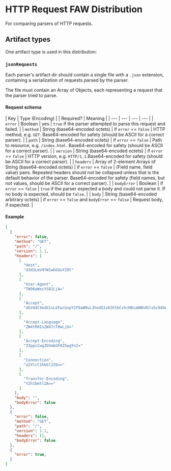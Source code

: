 # HTTP Request FAW Distribution

For comparing parsers of HTTP requests.

## Artifact types

One artifact type is used in this distribution:

### `jsonRequests`

Each parser's artifact dir should contain a single file with a
`.json` extension, containing a serialization of requests parsed by
the parser.

The file must contain an Array of Objects, each representing a
request that the parser tried to parse.

#### Request schema

| Key | Type (Encoding) | | Required? | Meaning |
| --- | --- | --- | --- |
| `error` | Boolean | yes | `true` if the parser attempted to parse this request and failed. |
| `method` | String (base64-encoded octets) | if `error` == `false` | HTTP method, e.g. `GET`. Base64-encoded for safety (should be ASCII for a correct parser). |
| `path` | String (base64-encoded octets) | if `error` == `false` | Path to resource, e.g. `/index.html`. Base64-encoded for safety (should be ASCII for a correct parser). |
| `version` | String (base64-encoded octets) | if `error` == `false` | HTTP version, e.g. `HTTP/1.1`.Base64-encoded for safety (should be ASCII for a correct parser). |
| `headers` | Array of 2-element Arrays of String (base64-encoded octets) | if `error` == `false` | (Field name, field value) pairs. Repeated headers should not be collapsed unless that is the default behavior of the parser. Base64-encoded for safety (field names, but not values, should be ASCII for a correct parser). |
| `bodyError` | Boolean | if `error` == `false` | `true` if the parser expected a body and could not parse it. If no body is expected, should be `false`. |
| `body` | String (base64-encoded arbitrary octets) | if `error` == `false` and `bodyError` == `false` | Request body, if expected. |

#### Example

```json
[
  {
    "error": false,
    "method": "GET",
    "path": "/",
    "version": 1.1,
    "headers": [
      [
        "Host",
        "d3d3LmV4YW1wbGUuY29t"
      ],
      [
        "User-Agent",
        "TW96aWxsYS81LjA="
      ],
      [
        "Accept",
        "dGV4dC9odG1sLGFwcGxpY2F0aW9uL3hodG1sK3htbCxhcHBsaWNhdGlvbi94bWw7cT0wLjksaW1hZ2UvYXZpZixpbWFnZS93ZWJwLCovKjtxPTAuOA=="
      ],
      [
        "Accept-Language",
        "ZW4tR0IsZW47cT0wLjU="
      ],
      [
        "Accept-Encoding",
        "Z3ppcCwgZGVmbGF0ZSwgYnI="
      ],
      [
        "Connection",
        "a2VlcC1hbGl2ZQ=="
      ],
      [
        "Transfer-Encoding",
        "Y2h1bmtlZA=="
      ]
    ],
    "body": "",
    "bodyError": false
  },
  {
    "error": false,
    "method": "GET",
    "path": "/",
    "version": 1.1,
    "headers": [],
    "bodyError": false
  },
  {
    "error": true,
  }
]
```
